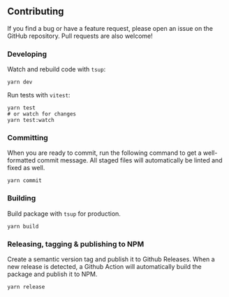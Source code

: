 ## Contributing

If you find a bug or have a feature request, please open an issue on the GitHub repository. Pull requests are also welcome!

### Developing

Watch and rebuild code with `tsup`:

```console
yarn dev
```

Run tests with `vitest`:

```console
yarn test
# or watch for changes
yarn test:watch
```

### Committing

When you are ready to commit, run the following command to get a well-formatted commit message. All staged files will automatically be linted and fixed as well.

```console
yarn commit
```

### Building

Build package with `tsup` for production.

```console
yarn build
```

### Releasing, tagging & publishing to NPM

Create a semantic version tag and publish it to Github Releases. When a new release is detected, a Github Action will automatically build the package and publish it to NPM.

```console
yarn release
```
